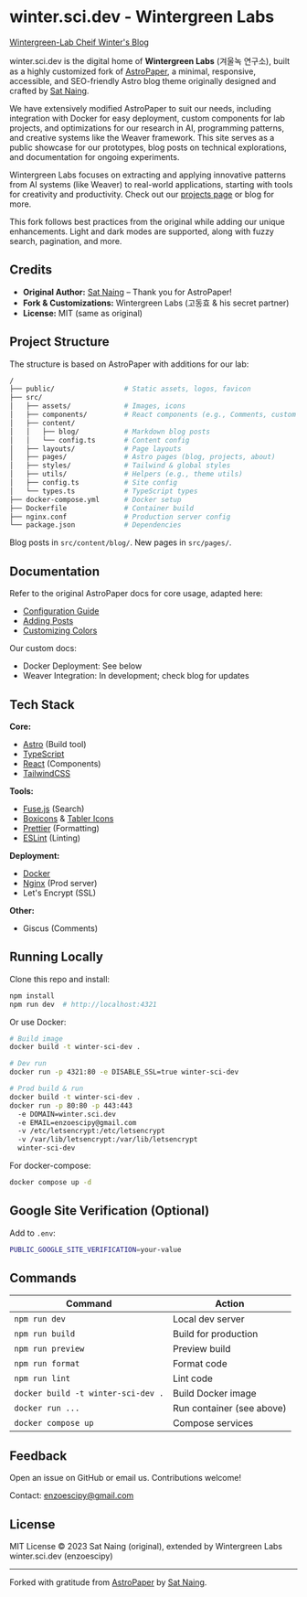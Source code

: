 # winter.sci.dev - Wintergreen Labs

[Wintergreen-Lab Cheif Winter's Blog](https://www.winter-sci-dev.com/about/)

winter.sci.dev is the digital home of **Wintergreen Labs** (겨울녹 연구소), built as a highly customized fork of [AstroPaper](https://github.com/satnaing/astro-paper), a minimal, responsive, accessible, and SEO-friendly Astro blog theme originally designed and crafted by [Sat Naing](https://satnaing.dev).

We have extensively modified AstroPaper to suit our needs, including integration with Docker for easy deployment, custom components for lab projects, and optimizations for our research in AI, programming patterns, and creative systems like the Weaver framework. This site serves as a public showcase for our prototypes, blog posts on technical explorations, and documentation for ongoing experiments.

Wintergreen Labs focuses on extracting and applying innovative patterns from AI systems (like Weaver) to real-world applications, starting with tools for creativity and productivity. Check out our [projects page](src/pages/projects.astro) or blog for more.

This fork follows best practices from the original while adding our unique enhancements. Light and dark modes are supported, along with fuzzy search, pagination, and more.

## Credits

- **Original Author:** [Sat Naing](https://satnaing.dev) – Thank you for AstroPaper!
- **Fork & Customizations:** Wintergreen Labs (고동효 & his secret partner)
- **License:** MIT (same as original)


## Project Structure

The structure is based on AstroPaper with additions for our lab:

```bash
/
├── public/                 # Static assets, logos, favicon
├── src/
│   ├── assets/             # Images, icons
│   ├── components/         # React components (e.g., Comments, custom UI)
│   ├── content/
│   │   ├── blog/           # Markdown blog posts
│   │   └── config.ts       # Content config
│   ├── layouts/            # Page layouts
│   ├── pages/              # Astro pages (blog, projects, about)
│   ├── styles/             # Tailwind & global styles
│   ├── utils/              # Helpers (e.g., theme utils)
│   ├── config.ts           # Site config
│   └── types.ts            # TypeScript types
├── docker-compose.yml      # Docker setup
├── Dockerfile              # Container build
├── nginx.conf              # Production server config
└── package.json            # Dependencies
```

Blog posts in `src/content/blog/`. New pages in `src/pages/`.

## Documentation

Refer to the original AstroPaper docs for core usage, adapted here:

- [Configuration Guide](https://astro-paper.pages.dev/posts/how-to-configure-astropaper-theme/)
- [Adding Posts](https://astro-paper.pages.dev/posts/adding-new-posts-in-astropaper-theme/)
- [Customizing Colors](https://astro-paper.pages.dev/posts/customizing-astropaper-theme-color-schemes/)

Our custom docs:
- Docker Deployment: See below
- Weaver Integration: In development; check blog for updates

## Tech Stack

**Core:**
- [Astro](https://astro.build/) (Build tool)
- [TypeScript](https://www.typescriptlang.org/)
- [React](https://react.dev/) (Components)
- [TailwindCSS](https://tailwindcss.com/)

**Tools:**
- [Fuse.js](https://fusejs.io/) (Search)
- [Boxicons](https://boxicons.com/) & [Tabler Icons](https://tabler-icons.io/)
- [Prettier](https://prettier.io/) (Formatting)
- [ESLint](https://eslint.org) (Linting)

**Deployment:**
- [Docker](https://docker.com)
- [Nginx](https://nginx.com) (Prod server)
- Let's Encrypt (SSL)

**Other:**
- Giscus (Comments)

## Running Locally

Clone this repo and install:

```bash
npm install
npm run dev  # http://localhost:4321
```

Or use Docker:

```bash
# Build image
docker build -t winter-sci-dev .

# Dev run
docker run -p 4321:80 -e DISABLE_SSL=true winter-sci-dev

# Prod build & run
docker build -t winter-sci-dev .
docker run -p 80:80 -p 443:443 
  -e DOMAIN=winter.sci.dev 
  -e EMAIL=enzoescipy@gmail.com 
  -v /etc/letsencrypt:/etc/letsencrypt 
  -v /var/lib/letsencrypt:/var/lib/letsencrypt 
  winter-sci-dev
```

For docker-compose:
```bash
docker compose up -d
```

## Google Site Verification (Optional)

Add to `.env`:
```bash
PUBLIC_GOOGLE_SITE_VERIFICATION=your-value
```

## Commands

| Command | Action |
|---------|--------|
| `npm run dev` | Local dev server |
| `npm run build` | Build for production |
| `npm run preview` | Preview build |
| `npm run format` | Format code |
| `npm run lint` | Lint code |
| `docker build -t winter-sci-dev .` | Build Docker image |
| `docker run ...` | Run container (see above) |
| `docker compose up` | Compose services |


## Feedback

Open an issue on GitHub or email us. Contributions welcome!

Contact: enzoescipy@gmail.com

## License

MIT License © 2023 Sat Naing (original), extended by Wintergreen Labs winter.sci.dev (enzoescipy)

---

Forked with gratitude from [AstroPaper](https://github.com/satnaing/astro-paper) by [Sat Naing](https://satnaing.dev).